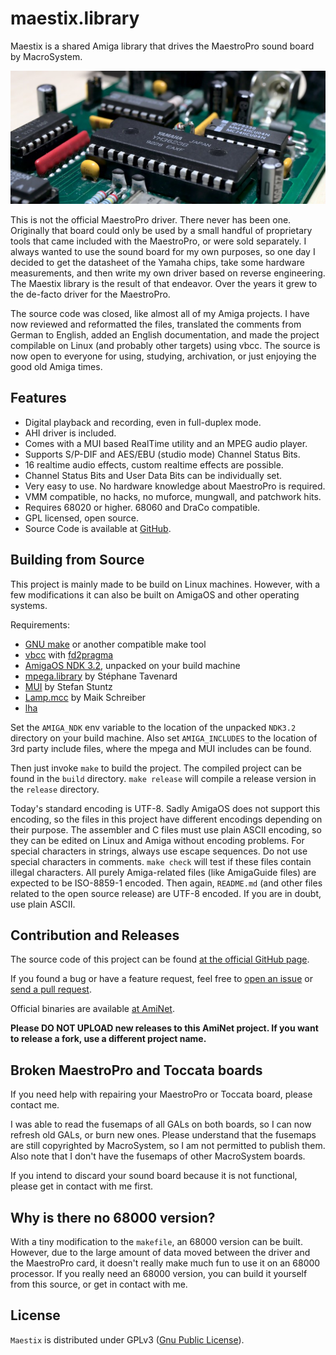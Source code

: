 # maestix.library

Maestix is a shared Amiga library that drives the MaestroPro sound board by MacroSystem.

![MaestroPro](images/maestropro.jpg)

This is not the official MaestroPro driver. There never has been one. Originally that board could only be used by a small handful of proprietary tools that came included with the MaestroPro, or were sold separately. I always wanted to use the sound board for my own purposes, so one day I decided to get the datasheet of the Yamaha chips, take some hardware measurements, and then write my own driver based on reverse engineering. The Maestix library is the result of that endeavor. Over the years it grew to the de-facto driver for the MaestroPro.

The source code was closed, like almost all of my Amiga projects. I have now reviewed and reformatted the files, translated the comments from German to English, added an English documentation, and made the project compilable on Linux (and probably other targets) using vbcc. The source is now open to everyone for using, studying, archivation, or just enjoying the good old Amiga times.

## Features

* Digital playback and recording, even in full-duplex mode.
* AHI driver is included.
* Comes with a MUI based RealTime utility and an MPEG audio player.
* Supports S/P-DIF and AES/EBU (studio mode) Channel Status Bits.
* 16 realtime audio effects, custom realtime effects are possible.
* Channel Status Bits and User Data Bits can be individually set.
* Very easy to use. No hardware knowledge about MaestroPro is required.
* VMM compatible, no hacks, no muforce, mungwall, and patchwork hits.
* Requires 68020 or higher. 68060 and DraCo compatible.
* GPL licensed, open source.
* Source Code is available at [GitHub](https://github.com/shred/maestix).

## Building from Source

This project is mainly made to be build on Linux machines. However, with a few modifications it can also be built on AmigaOS and other operating systems.

Requirements:

* [GNU make](http://www.gnu.org/software/make/) or another compatible make tool
* [vbcc](http://www.compilers.de/vbcc.html) with [fd2pragma](https://github.com/adtools/fd2pragma)
* [AmigaOS NDK 3.2](https://www.hyperion-entertainment.com/index.php/downloads?view=files&parent=40), unpacked on your build machine
* [mpega.library](http://aminet.net/package/util/libs/mpega_library) by Stéphane Tavenard
* [MUI](http://sasg.com/mui/download.html) by Stefan Stuntz
* [Lamp.mcc](http://aminet.net/package/dev/mui/MCC_Lamp) by Maik Schreiber
* [lha](https://github.com/jca02266/lha)

Set the `AMIGA_NDK` env variable to the location of the unpacked `NDK3.2` directory on your build machine. Also set `AMIGA_INCLUDES` to the location of 3rd party include files, where the mpega and MUI includes can be found.

Then just invoke `make` to build the project. The compiled project can be found in the `build` directory. `make release` will compile a release version in the `release` directory.

Today's standard encoding is UTF-8. Sadly AmigaOS does not support this encoding, so the files in this project have different encodings depending on their purpose. The assembler and C files must use plain ASCII encoding, so they can be edited on Linux and Amiga without encoding problems. For special characters in strings, always use escape sequences. Do not use special characters in comments. `make check` will test if these files contain illegal characters. All purely Amiga-related files (like AmigaGuide files) are expected to be ISO-8859-1 encoded. Then again, `README.md` (and other files related to the open source release) are UTF-8 encoded. If you are in doubt, use plain ASCII.

## Contribution and Releases

The source code of this project can be found [at the official GitHub page](https://github.com/shred/maestix).

If you found a bug or have a feature request, feel free to [open an issue](https://github.com/shred/maestix/issues) or [send a pull request](https://github.com/shred/maestix/pulls).

Official binaries are available [at AmiNet](http://aminet.net/package/driver/audio/Maestix).

**Please DO NOT UPLOAD new releases to this AmiNet project. If you want to release a fork, use a different project name.**

## Broken MaestroPro and Toccata boards

If you need help with repairing your MaestroPro or Toccata board, please contact me.

I was able to read the fusemaps of all GALs on both boards, so I can now refresh old GALs, or burn new ones. Please understand that the fusemaps are still copyrighted by MacroSystem, so I am not permitted to publish them. Also note that I don't have the fusemaps of other MacroSystem boards.

If you intend to discard your sound board because it is not functional, please get in contact with me first.

## Why is there no 68000 version?

With a tiny modification to the `makefile`, an 68000 version can be built. However, due to the large amount of data moved between the driver and the MaestroPro card, it doesn't really make much fun to use it on an 68000 processor. If you really need an 68000 version, you can build it yourself from this source, or get in contact with me.

## License

`Maestix` is distributed under GPLv3 ([Gnu Public License](http://www.gnu.org/licenses/gpl.html)).

